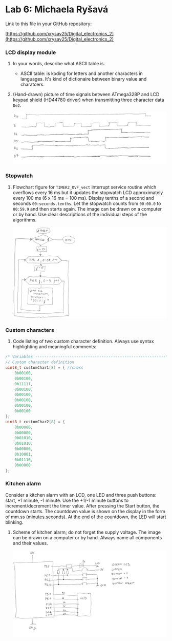 # Lab 6: Michaela Ryšavá
Link to this file in your GitHub repository:

[https://github.com/xrysav25/Digital_electronics_2](https://github.com/xrysav25/Digital_electronics_2)


### LCD display module

1. In your words, describe what ASCII table is.
   * ASCII table: is koding for letters and another characters in languages. It's kind of dictionaire between binary value and charatcers.

2. (Hand-drawn) picture of time signals between ATmega328P and LCD keypad shield (HD44780 driver) when transmitting three character data `De2`.

   ![schema6_1.png](schema6_1.png)


### Stopwatch

1. Flowchart figure for `TIMER2_OVF_vect` interrupt service routine which overflows every 16&nbsp;ms but it updates the stopwatch LCD approximately every 100&nbsp;ms (6 x 16&nbsp;ms = 100&nbsp;ms). Display tenths of a second and seconds `00:seconds.tenths`. Let the stopwatch counts from `00:00.0` to `00:59.9` and then starts again. The image can be drawn on a computer or by hand. Use clear descriptions of the individual steps of the algorithms.

   ![schema6_2.png](schema6_2.png)


### Custom characters

1. Code listing of two custom character definition. Always use syntax highlighting and meaningful comments:

```c
/* Variables ---------------------------------------------------------*/
// Custom character definition
uint8_t customChar1[8] = { //cross
    0b00100,
    0b00100,
    0b11111,
    0b00100,
    0b00100,
    0b00100,
    0b00100,
    0b00100
};
uint8_t customChar2[8] = {
    0b00000,
    0b00000,
    0b01010,
    0b01010,
    0b00000,
    0b10001,
    0b01110,
    0b00000
};
```


### Kitchen alarm

Consider a kitchen alarm with an LCD, one LED and three push buttons: start, +1 minute, -1 minute. Use the +1/-1 minute buttons to increment/decrement the timer value. After pressing the Start button, the countdown starts. The countdown value is shown on the display in the form of mm.ss (minutes.seconds). At the end of the countdown, the LED will start blinking.

1. Scheme of kitchen alarm; do not forget the supply voltage. The image can be drawn on a computer or by hand. Always name all components and their values.

   ![schema6_3.png](schema6_3.png)
